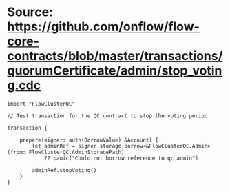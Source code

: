 # Source: https://github.com/onflow/flow-core-contracts/blob/master/transactions/quorumCertificate/admin/stop_voting.cdc

```
import "FlowClusterQC"

// Test transaction for the QC contract to stop the voting period

transaction {

    prepare(signer: auth(BorrowValue) &Account) {
        let adminRef = signer.storage.borrow<&FlowClusterQC.Admin>(from: FlowClusterQC.AdminStoragePath)
            ?? panic("Could not borrow reference to qc admin")

        adminRef.stopVoting()
    }
}
```